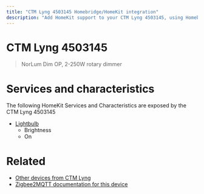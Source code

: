 ```yaml
---
title: "CTM Lyng 4503145 Homebridge/HomeKit integration"
description: "Add HomeKit support to your CTM Lyng 4503145, using Homebridge, Zigbee2MQTT and homebridge-z2m."
---
```

<!---
This file has been GENERATED using src/docgen/docgen.ts
DO NOT EDIT THIS FILE MANUALLY!
-->
# CTM Lyng 4503145
> NorLum Dim OP, 2-250W rotary dimmer


# Services and characteristics
The following HomeKit Services and Characteristics are exposed by
the CTM Lyng 4503145

* [Lightbulb](../../light.md)
  * Brightness
  * On


# Related
* [Other devices from CTM Lyng](../index.md#ctm_lyng)
* [Zigbee2MQTT documentation for this device](https://www.zigbee2mqtt.io/devices/4503145.html)